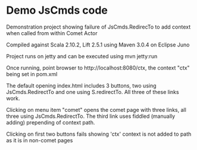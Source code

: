Demo JsCmds code
=================
Demonstration project showing failure of JsCmds.RedirecTo to add context when called from within Comet Actor

Compiled against Scala 2.10.2, Lift 2.5.1 using Maven 3.0.4 on Eclipse Juno

Project runs on jetty and can be executed using mvn jetty:run

Once running, point browser to http://localhost:8080/ctx, the context "ctx" being set in pom.xml

The default opening index.html includes 3 buttons, two using JsCmds.RedirectTo and one using S.redirectTo. All three of these links work.

Clicking on menu item "comet" opens the comet page with three links, all three using JsCmds.RedirectTo. The third link uses fiddled (manually adding) prepending of context path.

Clicking on first two buttons fails showing 'ctx' context is not added to path as it is in non-comet pages



